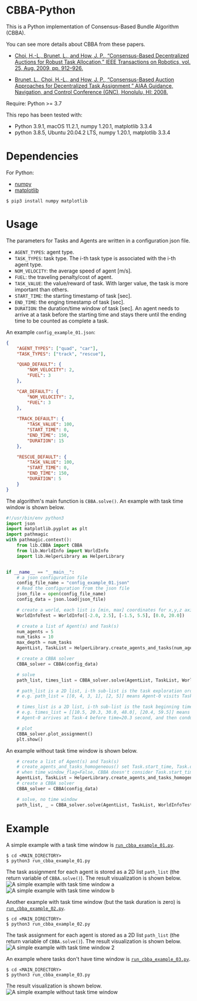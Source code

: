 # CBBA-Python
This is a Python implementation of Consensus-Based Bundle Algorithm (CBBA).

You can see more details about CBBA from these papers.

* [Choi, H.-L., Brunet, L., and How, J. P., “Consensus-Based Decentralized Auctions for Robust Task Allocation,” IEEE Transactions on Robotics, vol. 25, Aug. 2009, pp. 912–926.](https://ieeexplore.ieee.org/abstract/document/5072249?casa_token=zYvs9usD3FYAAAAA:jz0SmSso6T5l107pHGJgIQhVNP3S4NEnnIPi6sRC--8aealzVFinApRitUzhISlprmsPjcr3)

* [Brunet, L., Choi, H.-L., and How, J. P., “Consensus-Based Auction Approaches for Decentralized Task Assignment,” AIAA Guidance, Navigation, and Control Conference (GNC), Honolulu, HI: 2008.](https://arc.aiaa.org/doi/abs/10.2514/6.2008-6839)

Require:
Python >= 3.7

This repo has been tested with:
* Python 3.9.1, macOS 11.2.1, numpy 1.20.1, matplotlib 3.3.4
* python 3.8.5, Ubuntu 20.04.2 LTS, numpy 1.20.1, matplotlib 3.3.4


Dependencies
============
For Python:
* [numpy](https://numpy.org/)
* [matplotlib](https://matplotlib.org/)

```
$ pip3 install numpy matplotlib
```


Usage
=====

The parameters for Tasks and Agents are written in a configuration json file.
* `AGENT_TYPES`: agent type.
* `TASK_TYPES`: task type. The i-th task type is associated with the i-th agent type.
* `NOM_VELOCITY`: the average speed of agent [m/s].
* `FUEL`: the traveling penalty/cost of agent.
* `TASK_VALUE`: the value/reward of task. With larger value, the task is more important than others.
* `START_TIME`: the starting timestamp of task [sec].
* `END_TIME`: the enging timestamp of task [sec].
* `DURATION`: the duration/time window of task [sec]. An agent needs to arrive at a task before the starting time and stays there until the ending time to be counted as complete a task.

An example `config_example_01.json`:
```json
{
    "AGENT_TYPES": ["quad", "car"],
    "TASK_TYPES": ["track", "rescue"],

    "QUAD_DEFAULT": {
        "NOM_VELOCITY": 2,
        "FUEL": 3
    },

    "CAR_DEFAULT": {
        "NOM_VELOCITY": 2,
        "FUEL": 3
    },
    
    "TRACK_DEFAULT": {
        "TASK_VALUE": 100,
        "START_TIME": 0,
        "END_TIME": 150,
        "DURATION": 15
    },

    "RESCUE_DEFAULT": {
        "TASK_VALUE": 100,
        "START_TIME": 0,
        "END_TIME": 150,
        "DURATION": 5
    }
}
```

The algorithm's main function is `CBBA.solve()`. An example with task time window is shown below.
```python
#!/usr/bin/env python3
import json
import matplotlib.pyplot as plt
import pathmagic
with pathmagic.context():
    from lib.CBBA import CBBA
    from lib.WorldInfo import WorldInfo
    import lib.HelperLibrary as HelperLibrary


if __name__ == "__main__":
    # a json configuration file
    config_file_name = "config_example_01.json"
    # Read the configuration from the json file
    json_file = open(config_file_name)
    config_data = json.load(json_file)

    # create a world, each list is [min, max] coordinates for x,y,z axis
    WorldInfoTest = WorldInfo([-2.0, 2.5], [-1.5, 5.5], [0.0, 20.0])

    # create a list of Agent(s) and Task(s)
    num_agents = 5
    num_tasks = 10
    max_depth = num_tasks
    AgentList, TaskList = HelperLibrary.create_agents_and_tasks(num_agents, num_tasks, WorldInfoTest, config_data)

    # create a CBBA solver
    CBBA_solver = CBBA(config_data)

    # solve
    path_list, times_list = CBBA_solver.solve(AgentList, TaskList, WorldInfoTest, max_depth, time_window_flag=True)

    # path_list is a 2D list, i-th sub-list is the task exploration order of Agent-i.
    # e.g. path_list = [[0, 4, 3, 1], [2, 5]] means Agent-0 visits Task 0 -> 4 -> 3 -> 1, and Agent-1 visits Task 2 -> 5

    # times_list is a 2D list, i-th sub-list is the task beginning timestamp of Agent-i's tasks.
    # e.g. times_list = [[10.5, 20.3, 30.0, 48.0], [20.4, 59.5]] means Agent-0 arrives at Task-0 before time=10.5 second, and then conduct Task-0;
    # Agent-0 arrives at Task-4 before time=20.3 second, and then conduct Task-4, etc.

    # plot
    CBBA_solver.plot_assignment()
    plt.show()


```

An example without task time window is shown below.
```python
    # create a list of Agent(s) and Task(s)
    # create_agents_and_tasks_homogeneous() set Task.start_time, Task.duration, and Task.end_time as zero
    # when time_window_flag=False, CBBA doesn't consider Task.start_time, Task.duration, and Task.end_time
    AgentList, TaskList = HelperLibrary.create_agents_and_tasks_homogeneous(num_agents, num_tasks, WorldInfoTest, config_data)
    # create a CBBA solver
    CBBA_solver = CBBA(config_data)

    # solve, no time window
    path_list, _ = CBBA_solver.solve(AgentList, TaskList, WorldInfoTest, max_depth, time_window_flag=False)

```


Example
=======

A simple example with a task time window is [`run_cbba_example_01.py`](/test/run_cbba_example_01.py).
```
$ cd <MAIN_DIRECTORY>
$ python3 run_cbba_example_01.py
```
The task assignment for each agent is stored as a 2D list `path_list` (the return variable of `CBBA.solve()`). The result visualization is shown below.
![A simple example with task time window a](/doc/1_a.png)
![A simple example with task time window b](/doc/1_b.png)


Another example with task time window (but the task duration is zero) is [`run_cbba_example_02.py`](/test/run_cbba_example_02.py).
```
$ cd <MAIN_DIRECTORY>
$ python3 run_cbba_example_02.py
```
The task assignment for each agent is stored as a 2D list `path_list` (the return variable of `CBBA.solve()`). The result visualization is shown below.
![A simple example with task time window 2](/doc/2.png)


An example where tasks don't have time window is [`run_cbba_example_03.py`](/test/run_cbba_example_03.py).
```
$ cd <MAIN_DIRECTORY>
$ python3 run_cbba_example_03.py
```
The result visualization is shown below.
![A simple example without task time window](/doc/3.png)